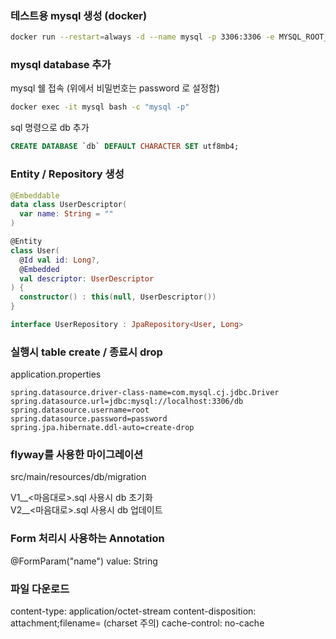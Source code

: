 ### 테스트용 mysql 생성 (docker)
```bash
docker run --restart=always -d --name mysql -p 3306:3306 -e MYSQL_ROOT_PASSWORD=password mysql:8.0.19 --character-set-server=utf8mb4 --collation-server=utf8mb4_unicode_ci
```

### mysql database 추가
mysql 쉘 접속 (위에서 비밀번호는 password 로 설정함)
```bash
docker exec -it mysql bash -c "mysql -p"
```
sql 명령으로 db 추가
```sql
CREATE DATABASE `db` DEFAULT CHARACTER SET utf8mb4;
```

### Entity / Repository 생성  
```kotlin
@Embeddable
data class UserDescriptor(
  var name: String = ""
)

@Entity
class User(
  @Id val id: Long?,
  @Embedded
  val descriptor: UserDescriptor
) {
  constructor() : this(null, UserDescriptor())
}

interface UserRepository : JpaRepository<User, Long>
```

### 실행시 table create / 종료시 drop  
application.properties
```properties
spring.datasource.driver-class-name=com.mysql.cj.jdbc.Driver
spring.datasource.url=jdbc:mysql://localhost:3306/db
spring.datasource.username=root
spring.datasource.password=password
spring.jpa.hibernate.ddl-auto=create-drop
```

### flyway를 사용한 마이그레이션
src/main/resources/db/migration  
  
V1__<마음대로>.sql 사용시 db 초기화  
V2__<마음대로>.sql 사용시 db 업데이트  


### Form 처리시 사용하는 Annotation
@FormParam("name") value: String


### 파일 다운로드
content-type: application/octet-stream
content-disposition: attachment;filename=<FileName>    (charset 주의)
cache-control: no-cache
  
